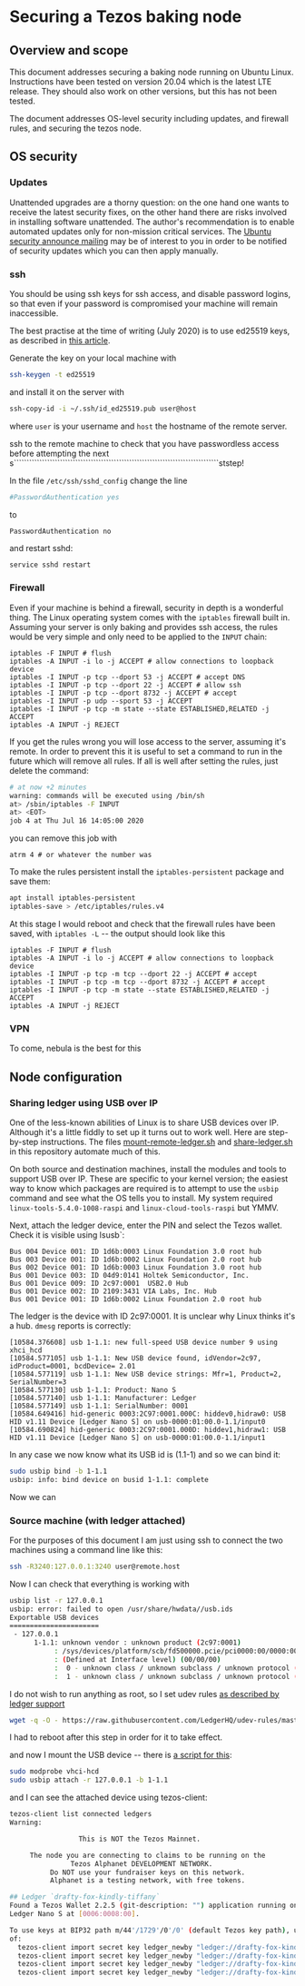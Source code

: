 # Securing a Tezos baking node

## Overview and scope

This document addresses securing a baking node running on Ubuntu Linux. Instructions have been tested on version 20.04 which is the latest LTE release. They should also work on other versions, but this has not been tested.

The document addresses OS-level security including updates, and firewall rules, and securing the tezos node.

## OS security

### Updates

Unattended upgrades are a thorny question: on the one hand one wants to receive the latest security fixes, on the other hand there are risks involved in installing software unattended. The author's recommendation is to enable automated updates only for non-mission critical services. The [Ubuntu security announce mailing](https://lists.ubuntu.com/mailman/listinfo/ubuntu-security-announce) may be of interest to you in order to be notified of security updates which you can then apply manually.

### ssh

You should be using ssh keys for ssh access, and disable password logins, so that even if your password is compromised your machine will remain inaccessible.

The best practise at the time of writing (July 2020) is to use ed25519 keys, as described in [this article](https://medium.com/risan/upgrade-your-ssh-key-to-ed25519-c6e8d60d3c54).

Generate the key on your local machine with

```bash
ssh-keygen -t ed25519
```
and install it on the server with

```bash
ssh-copy-id -i ~/.ssh/id_ed25519.pub user@host
```
where `user` is your username and `host` the hostname of the remote server.

ssh to the remote machine to check that you have passwordless access before attempting the next s````````````````````````````````````````````````````````````````````````````````ststep!

In the file `/etc/ssh/sshd_config` change the line
```bash
#PasswordAuthentication yes
```
to
```
PasswordAuthentication no
```

and restart sshd:

```bash
service sshd restart
```
### Firewall

Even if your machine is behind a firewall, security in depth is a wonderful thing. The Linux operating system comes with the `iptables` firewall built in. Assuming your server is only baking and provides ssh access, the rules would be very simple and only need to be applied to the `INPUT` chain:

```
iptables -F INPUT # flush
iptables -A INPUT -i lo -j ACCEPT # allow connections to loopback device
iptables -I INPUT -p tcp --dport 53 -j ACCEPT # accept DNS
iptables -I INPUT -p tcp --dport 22 -j ACCEPT # allow ssh
iptables -I INPUT -p tcp --dport 8732 -j ACCEPT # accept
iptables -I INPUT -p udp --sport 53 -j ACCEPT
iptables -I INPUT -p tcp -m state --state ESTABLISHED,RELATED -j ACCEPT
iptables -A INPUT -j REJECT
```

If you get the rules wrong you will lose access to the server, assuming it's remote. In order to prevent this it is useful to set a command to run in the future which will remove all rules. If all is well after setting the rules, just delete the command:

```bash
# at now +2 minutes
warning: commands will be executed using /bin/sh
at> /sbin/iptables -F INPUT
at> <EOT>
job 4 at Thu Jul 16 14:05:00 2020
```

you can remove this job with

```
atrm 4 # or whatever the number was
```

To make the rules persistent install the `iptables-persistent` package and save them:

```bash
apt install iptables-persistent
iptables-save > /etc/iptables/rules.v4
```

At this stage I would reboot and check that the firewall rules have been saved, with `iptables -L` -- the output should look like this

```
iptables -F INPUT # flush
iptables -A INPUT -i lo -j ACCEPT # allow connections to loopback device
iptables -I INPUT -p tcp -m tcp --dport 22 -j ACCEPT # accept
iptables -I INPUT -p tcp -m tcp --dport 8732 -j ACCEPT # accept
iptables -I INPUT -p tcp -m state --state ESTABLISHED,RELATED -j ACCEPT
iptables -A INPUT -j REJECT
```

### VPN

To come, nebula is the best for this

## Node configuration

### Sharing ledger using USB over IP

One of the less-known abilities of Linux is to share USB devices over IP. Although it's a little fiddly to set up it turns out to work well. Here are step-by-step instructions. The files [mount-remote-ledger.sh](mount-remote-ledgers.sh) and [share-ledger.sh](share-ledger.sh) in this repository automate much of this.

On both source and destination machines, install the modules and tools to support USB over IP. These are specific to your kernel version; the easiest way to know which packages are required is to attempt to use the `usbip` command and see what the OS tells you to install. My system required `linux-tools-5.4.0-1008-raspi` and `linux-cloud-tools-raspi` but YMMV.

Next, attach the ledger device, enter the PIN and select the Tezos wallet. Check it is visible using lsusb`:

```
Bus 004 Device 001: ID 1d6b:0003 Linux Foundation 3.0 root hub
Bus 003 Device 001: ID 1d6b:0002 Linux Foundation 2.0 root hub
Bus 002 Device 001: ID 1d6b:0003 Linux Foundation 3.0 root hub
Bus 001 Device 003: ID 04d9:0141 Holtek Semiconductor, Inc.
Bus 001 Device 009: ID 2c97:0001  USB2.0 Hub
Bus 001 Device 002: ID 2109:3431 VIA Labs, Inc. Hub
Bus 001 Device 001: ID 1d6b:0002 Linux Foundation 2.0 root hub
```
The ledger is the device with ID 2c97:0001. It is unclear why Linux thinks it's a hub. `dmesg` reports is correctly:

```
[10584.376608] usb 1-1.1: new full-speed USB device number 9 using xhci_hcd
[10584.577105] usb 1-1.1: New USB device found, idVendor=2c97, idProduct=0001, bcdDevice= 2.01
[10584.577119] usb 1-1.1: New USB device strings: Mfr=1, Product=2, SerialNumber=3
[10584.577130] usb 1-1.1: Product: Nano S
[10584.577140] usb 1-1.1: Manufacturer: Ledger
[10584.577149] usb 1-1.1: SerialNumber: 0001
[10584.649416] hid-generic 0003:2C97:0001.000C: hiddev0,hidraw0: USB HID v1.11 Device [Ledger Nano S] on usb-0000:01:00.0-1.1/input0
[10584.690824] hid-generic 0003:2C97:0001.000D: hiddev1,hidraw1: USB HID v1.11 Device [Ledger Nano S] on usb-0000:01:00.0-1.1/input1
```

In any case we now know what its USB id is (1.1-1) and so we can bind it:

```bash
sudo usbip bind -b 1-1.1
usbip: info: bind device on busid 1-1.1: complete
```

Now we can

### Source machine (with ledger attached)

For the purposes of this document I am just using ssh to connect the two machines using a command line like this:

```bash
ssh -R3240:127.0.0.1:3240 user@remote.host
```

Now I can check that everything is working with
```bash
usbip list -r 127.0.0.1
usbip: error: failed to open /usr/share/hwdata//usb.ids
Exportable USB devices
======================
 - 127.0.0.1
      1-1.1: unknown vendor : unknown product (2c97:0001)
           : /sys/devices/platform/scb/fd500000.pcie/pci0000:00/0000:00:00.0/0000:01:00.0/usb1/1-1/1-1.1
           : (Defined at Interface level) (00/00/00)
           :  0 - unknown class / unknown subclass / unknown protocol (03/00/00)
           :  1 - unknown class / unknown subclass / unknown protocol (03/01/01)

```
I do not wish to run anything as root, so I set udev rules [as described by ledger support](https://support.ledger.com/hc/en-us/articles/115005165269-Fix-connection-issues)

```bash
wget -q -O - https://raw.githubusercontent.com/LedgerHQ/udev-rules/master/add_udev_rules.sh | sudo bash
```
I had to reboot after this step in order for it to take effect.

 and now I mount the USB device -- there is [a script for this](mount-remote-ledger.sh):

 ```bash
 sudo modprobe vhci-hcd
 sudo usbip attach -r 127.0.0.1 -b 1-1.1
```

and I can see the attached device using tezos-client:

```bash
tezos-client list connected ledgers
Warning:

                 This is NOT the Tezos Mainnet.

     The node you are connecting to claims to be running on the
               Tezos Alphanet DEVELOPMENT NETWORK.
          Do NOT use your fundraiser keys on this network.
          Alphanet is a testing network, with free tokens.

## Ledger `drafty-fox-kindly-tiffany`
Found a Tezos Wallet 2.2.5 (git-description: "") application running on
Ledger Nano S at [0006:0008:00].

To use keys at BIP32 path m/44'/1729'/0'/0' (default Tezos key path), use one
of:
  tezos-client import secret key ledger_newby "ledger://drafty-fox-kindly-tiffany/bip25519/0h/0h"
  tezos-client import secret key ledger_newby "ledger://drafty-fox-kindly-tiffany/ed25519/0h/0h"
  tezos-client import secret key ledger_newby "ledger://drafty-fox-kindly-tiffany/secp256k1/0h/0h"
  tezos-client import secret key ledger_newby "ledger://drafty-fox-kindly-tiffany/P-256/0h/0h"

```
